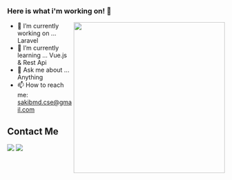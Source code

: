 ### Here is what i'm working on! 👋


<a target="_blank" href="https://www.linkedin.com/in/sakib-mohammed/"><img width="350" align="right" src="https://i.imgur.com/bPHcsTs.gif"></a>

- 🔭 I’m currently working on ... Laravel
- 🌱 I’m currently learning ... Vue.js & Rest Api
- 💬 Ask me about ... Anything
- 📫 How to reach me: sakibmd.cse@gmail.com


## Contact Me

[![](https://img.shields.io/badge/LinkedIn-sakibmohammed-blue)](https://www.linkedin.com/in/sakib-mohammed/)
[![](https://img.shields.io/badge/Gmail-sakibmd.cse@gmail.com-red)](mailto:sakibmd.cse@gmail.com)

